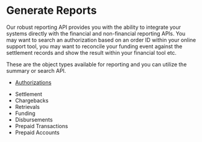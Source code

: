 # Generate Reports

Our robust reporting API provides you with the ability to integrate your systems directly with the financial and non-financial reporting APIs.  You may want to search an authorization based on an order ID within your online support tool, you may want to reconcile your funding event against the settlement records and show the result within your financial tool etc.
 
These are the object types available for reporting and you can utilize the summary or search API.
  - [Authorizations](?path=docs/Examples/authorizations.md)
  * Settlement
  * Chargebacks
  * Retrievals
  * Funding
  * Disbursements
  * Prepaid Transactions
  * Prepaid Accounts

